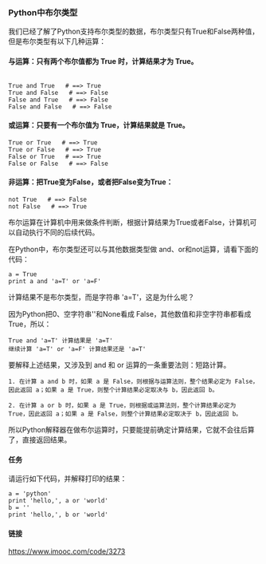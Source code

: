 ### Python中布尔类型


我们已经了解了Python支持布尔类型的数据，布尔类型只有True和False两种值，但是布尔类型有以下几种运算：

#### 与运算：只有两个布尔值都为 True 时，计算结果才为 True。

```

True and True   # ==> True
True and False   # ==> False
False and True   # ==> False
False and False   # ==> False

```

#### 或运算：只要有一个布尔值为 True，计算结果就是 True。


```
True or True   # ==> True
True or False   # ==> True
False or True   # ==> True
False or False   # ==> False

```

#### 非运算：把True变为False，或者把False变为True：


```
not True   # ==> False
not False   # ==> True

```

布尔运算在计算机中用来做条件判断，根据计算结果为True或者False，计算机可以自动执行不同的后续代码。

在Python中，布尔类型还可以与其他数据类型做 and、or和not运算，请看下面的代码：

```
a = True
print a and 'a=T' or 'a=F'

```

计算结果不是布尔类型，而是字符串 'a=T'，这是为什么呢？

因为Python把0、空字符串''和None看成 False，其他数值和非空字符串都看成 True，所以：

```
True and 'a=T' 计算结果是 'a=T'
继续计算 'a=T' or 'a=F' 计算结果还是 'a=T'

```

要解释上述结果，又涉及到 and 和 or 运算的一条重要法则：短路计算。

```
1. 在计算 a and b 时，如果 a 是 False，则根据与运算法则，整个结果必定为 False，因此返回 a；如果 a 是 True，则整个计算结果必定取决与 b，因此返回 b。

2. 在计算 a or b 时，如果 a 是 True，则根据或运算法则，整个计算结果必定为 True，因此返回 a；如果 a 是 False，则整个计算结果必定取决于 b，因此返回 b。

```

所以Python解释器在做布尔运算时，只要能提前确定计算结果，它就不会往后算了，直接返回结果。

#### 任务

请运行如下代码，并解释打印的结果：

```
a = 'python'
print 'hello,', a or 'world'
b = ''
print 'hello,', b or 'world'

```

#### 链接

https://www.imooc.com/code/3273


